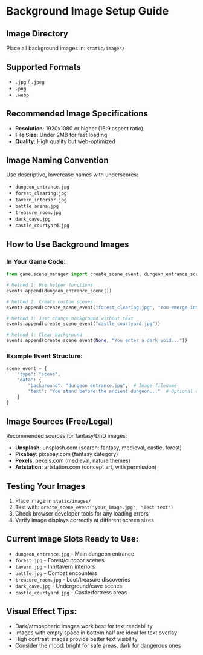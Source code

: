 # Background Image Setup Guide

## Image Directory
Place all background images in: `static/images/`

## Supported Formats
- `.jpg` / `.jpeg`
- `.png` 
- `.webp`

## Recommended Image Specifications
- **Resolution**: 1920x1080 or higher (16:9 aspect ratio)
- **File Size**: Under 2MB for fast loading
- **Quality**: High quality but web-optimized

## Image Naming Convention
Use descriptive, lowercase names with underscores:
- `dungeon_entrance.jpg`
- `forest_clearing.jpg`
- `tavern_interior.jpg`
- `battle_arena.jpg`
- `treasure_room.jpg`
- `dark_cave.jpg`
- `castle_courtyard.jpg`

## How to Use Background Images

### In Your Game Code:
```python
from game.scene_manager import create_scene_event, dungeon_entrance_scene

# Method 1: Use helper functions
events.append(dungeon_entrance_scene())

# Method 2: Create custom scenes
events.append(create_scene_event("forest_clearing.jpg", "You emerge into a peaceful clearing..."))

# Method 3: Just change background without text
events.append(create_scene_event("castle_courtyard.jpg"))

# Method 4: Clear background
events.append(create_scene_event(None, "You enter a dark void..."))
```

### Example Event Structure:
```python
scene_event = {
    "type": "scene",
    "data": {
        "background": "dungeon_entrance.jpg",  # Image filename
        "text": "You stand before the ancient dungeon..."  # Optional overlay text
    }
}
```

## Image Sources (Free/Legal)
Recommended sources for fantasy/DnD images:
- **Unsplash**: unsplash.com (search: fantasy, medieval, castle, forest)
- **Pixabay**: pixabay.com (fantasy category)
- **Pexels**: pexels.com (medieval, nature themes)
- **Artstation**: artstation.com (concept art, with permission)

## Testing Your Images
1. Place image in `static/images/`
2. Test with: `create_scene_event("your_image.jpg", "Test text")`
3. Check browser developer tools for any loading errors
4. Verify image displays correctly at different screen sizes

## Current Image Slots Ready to Use:
- `dungeon_entrance.jpg` - Main dungeon entrance
- `forest.jpg` - Forest/outdoor scenes  
- `tavern.jpg` - Inn/tavern interiors
- `battle.jpg` - Combat encounters
- `treasure_room.jpg` - Loot/treasure discoveries
- `dark_cave.jpg` - Underground/cave scenes
- `castle_courtyard.jpg` - Castle/fortress areas

## Visual Effect Tips:
- Dark/atmospheric images work best for text readability
- Images with empty space in bottom half are ideal for text overlay
- High contrast images provide better text visibility
- Consider the mood: bright for safe areas, dark for dangerous ones